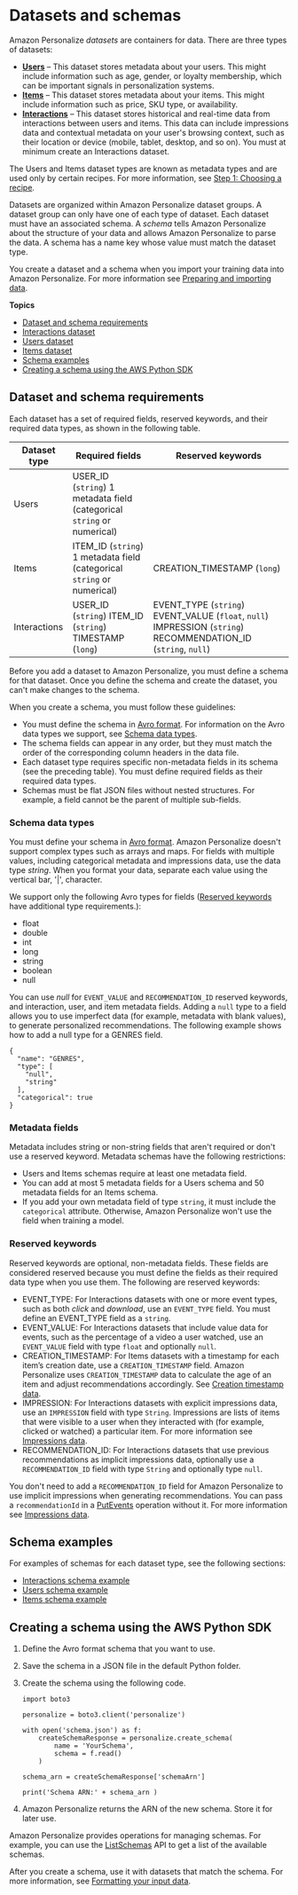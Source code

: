 # Datasets and schemas<a name="how-it-works-dataset-schema"></a>

Amazon Personalize *datasets* are containers for data\. There are three types of datasets:
+ [**Users**](users-datasets.md) – This dataset stores metadata about your users\. This might include information such as age, gender, or loyalty membership, which can be important signals in personalization systems\.
+ [**Items**](items-datasets.md) – This dataset stores metadata about your items\. This might include information such as price, SKU type, or availability\.
+ [**Interactions**](interactions-datasets.md) – This dataset stores historical and real\-time data from interactions between users and items\. This data can include impressions data and contextual metadata on your user's browsing context, such as their location or device \(mobile, tablet, desktop, and so on\)\. You must at minimum create an Interactions dataset\.

The Users and Items dataset types are known as metadata types and are used only by certain recipes\. For more information, see [Step 1: Choosing a recipe](working-with-predefined-recipes.md)\.

Datasets are organized within Amazon Personalize dataset groups\. A dataset group can only have one of each type of dataset\. Each dataset must have an associated schema\. A *schema* tells Amazon Personalize about the structure of your data and allows Amazon Personalize to parse the data\. A schema has a name key whose value must match the dataset type\. 

 You create a dataset and a schema when you import your training data into Amazon Personalize\. For more information see [Preparing and importing data](data-prep.md)\. 

**Topics**
+ [Dataset and schema requirements](#dataset-requirements)
+ [Interactions dataset](interactions-datasets.md)
+ [Users dataset](users-datasets.md)
+ [Items dataset](items-datasets.md)
+ [Schema examples](#schema-examples)
+ [Creating a schema using the AWS Python SDK](#python-schema-ex)

## Dataset and schema requirements<a name="dataset-requirements"></a>

Each dataset has a set of required fields, reserved keywords, and their required data types, as shown in the following table\.


| Dataset type | Required fields | Reserved keywords | 
| --- | --- | --- | 
| Users |  USER\_ID \(`string`\) 1 metadata field \(categorical `string` or numerical\)  |  | 
| Items |  ITEM\_ID \(`string`\) 1 metadata field \(categorical `string` or numerical\)  |  CREATION\_TIMESTAMP \(`long`\)  | 
| Interactions |  USER\_ID \(`string`\) ITEM\_ID \(`string`\) TIMESTAMP \(`long`\)  |  EVENT\_TYPE \(`string`\) EVENT\_VALUE \(`float`, `null`\) IMPRESSION \(`string`\) RECOMMENDATION\_ID \(`string`, `null`\)  | 

Before you add a dataset to Amazon Personalize, you must define a schema for that dataset\. Once you define the schema and create the dataset, you can't make changes to the schema\. 

When you create a schema, you must follow these guidelines:
+  You must define the schema in [Avro format](https://docs.oracle.com/database/nosql-12.1.3.0/GettingStartedGuide/avroschemas.html)\. For information on the Avro data types we support, see [Schema data types](#personalize-datatypes)\.
+ The schema fields can appear in any order, but they must match the order of the corresponding column headers in the data file\.
+ Each dataset type requires specific non\-metadata fields in its schema \(see the preceding table\)\. You must define required fields as their required data types\.
+  Schemas must be flat JSON files without nested structures\. For example, a field cannot be the parent of multiple sub\-fields\. 

### Schema data types<a name="personalize-datatypes"></a>

 You must define your schema in [Avro format](https://docs.oracle.com/database/nosql-12.1.3.0/GettingStartedGuide/avroschemas.html)\. Amazon Personalize doesn't support complex types such as arrays and maps\. For fields with multiple values, including categorical metadata and impressions data, use the data type *string*\. When you format your data, separate each value using the vertical bar, '\|', character\. 

We support only the following Avro types for fields \([Reserved keywords](#reserved-keywords) have additional type requirements\.\):
+ float
+ double
+ int
+ long
+ string
+ boolean
+ null

 You can use *null* for `EVENT_VALUE` and `RECOMMENDATION_ID` reserved keywords, and interaction, user, and item metadata fields\. Adding a `null` type to a field allows you to use imperfect data \(for example, metadata with blank values\), to generate personalized recommendations\. The following example shows how to add a null type for a GENRES field\.

```
{
  "name": "GENRES",
  "type": [
    "null",
    "string"
  ],
  "categorical": true
}
```

### Metadata fields<a name="metadata-fields"></a>

 Metadata includes string or non\-string fields that aren't required or don't use a reserved keyword\. Metadata schemas have the following restrictions: 
+ Users and Items schemas require at least one metadata field\.
+ You can add at most 5 metadata fields for a Users schema and 50 metadata fields for an Items schema\.
+ If you add your own metadata field of type `string`, it must include the `categorical` attribute\. Otherwise, Amazon Personalize won't use the field when training a model\. 

### Reserved keywords<a name="reserved-keywords"></a>

Reserved keywords are optional, non\-metadata fields\. These fields are considered reserved because you must define the fields as their required data type when you use them\. The following are reserved keywords:
+ EVENT\_TYPE: For Interactions datasets with one or more event types, such as both *click* and *download*, use an `EVENT_TYPE` field\. You must define an EVENT\_TYPE field as a `string`\.
+ EVENT\_VALUE: For Interactions datasets that include value data for events, such as the percentage of a video a user watched, use an `EVENT_VALUE` field with type `float` and optionally `null`\.
+  CREATION\_TIMESTAMP: For Items datasets with a timestamp for each item’s creation date, use a `CREATION_TIMESTAMP` field\. Amazon Personalize uses `CREATION_TIMESTAMP` data to calculate the age of an item and adjust recommendations accordingly\. See [Creation timestamp data](items-datasets.md#creation-timestamp-data)\. 
+  IMPRESSION: For Interactions datasets with explicit impressions data, use an `IMPRESSION` field with type `String`\. Impressions are lists of items that were visible to a user when they interacted with \(for example, clicked or watched\) a particular item\. For more information see [Impressions data](interactions-datasets.md#interactions-impressions-data)\. 
+  RECOMMENDATION\_ID: For Interactions datasets that use previous recommendations as implicit impressions data, optionally use a `RECOMMENDATION_ID` field with type `String` and optionally type `null`\. 

  You don't need to add a `RECOMMENDATION_ID` field for Amazon Personalize to use implicit impressions when generating recommendations\. You can pass a `recommendationId` in a [PutEvents](API_UBS_PutEvents.md) operation without it\. For more information see [Impressions data](interactions-datasets.md#interactions-impressions-data)\. 

## Schema examples<a name="schema-examples"></a>

For examples of schemas for each dataset type, see the following sections:
+  [Interactions schema example](interactions-datasets.md#schema-examples-interactions) 
+  [Users schema example](users-datasets.md#schema-examples-users) 
+  [Items schema example](items-datasets.md#schema-examples-items) 

## Creating a schema using the AWS Python SDK<a name="python-schema-ex"></a>

1. Define the Avro format schema that you want to use\.

1. Save the schema in a JSON file in the default Python folder\.

1. Create the schema using the following code\.

   ```
   import boto3
   
   personalize = boto3.client('personalize')
   
   with open('schema.json') as f:
       createSchemaResponse = personalize.create_schema(
           name = 'YourSchema',
           schema = f.read()
       )
   
   schema_arn = createSchemaResponse['schemaArn']
   
   print('Schema ARN:' + schema_arn )
   ```

1. Amazon Personalize returns the ARN of the new schema\. Store it for later use\.

Amazon Personalize provides operations for managing schemas\. For example, you can use the [ListSchemas](API_ListSchemas.md) API to get a list of the available schemas\.

After you create a schema, use it with datasets that match the schema\. For more information, see [Formatting your input data](data-prep-formatting.md)\. 